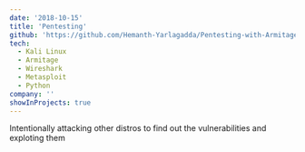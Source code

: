 ```yaml
---
date: '2018-10-15'
title: 'Pentesting'
github: 'https://github.com/Hemanth-Yarlagadda/Pentesting-with-Armitage-and-Metasploit'
tech:
  - Kali Linux
  - Armitage
  - Wireshark
  - Metasploit
  - Python
company: ''
showInProjects: true
---
```


Intentionally attacking other distros to find out the vulnerabilities and exploting them